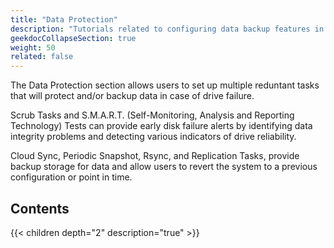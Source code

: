 ```yaml
---
title: "Data Protection"
description: "Tutorials related to configuring data backup features in TrueNAS SCALE."
geekdocCollapseSection: true
weight: 50
related: false
---
```


The Data Protection section allows users to set up multiple reduntant tasks that will protect and/or backup data in case of drive failure.

Scrub Tasks and S.M.A.R.T. (Self-Monitoring, Analysis and Reporting Technology) Tests can provide early disk failure alerts by identifying data integrity problems and detecting various indicators of drive reliability.

Cloud Sync, Periodic Snapshot, Rsync, and Replication Tasks, provide backup storage for data and allow users to revert the system to a previous configuration or point in time.

## Contents

{{< children depth="2" description="true" >}}
